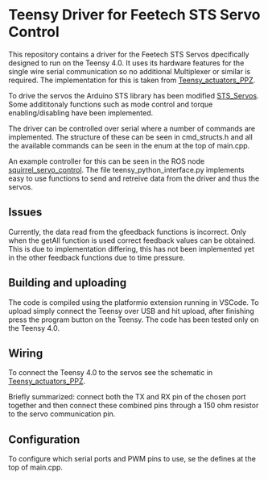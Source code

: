 # Teensy Driver for Feetech STS Servo Control

This repository contains a driver for the Feetech STS Servos dpecifically designed to run on the Teensy 4.0. It uses its hardware features for the single wire serial communication so no additional Multiplexer or similar is required. The implementation for this is taken from [Teensy_actuators_PPZ](https://github.com/tudelft/Teensy_actuators_PPZ/tree/main). 

To drive the servos the Arduino STS library has been modified [STS_Servos](https://github.com/matthieuvigne/STS_servos). Some addititonaly functions such as mode control and torque enabling/disabling have been implemented.

The driver can be controlled over serial where a number of commands are implemented. The structure of these can be seen in cmd_structs.h and all the available commands can be seen in the enum at the top of main.cpp.

An example controller for this can be seen in the ROS node [squirrel_servo_control](https://github.com/alang321/squirrel_servo_control). The file teensy_python_interface.py implements easy to use functions to send and retreive data from the driver and thus the servos.

## Issues
Currently, the data read from the gfeedback functions is incorrect. Only when the getAll function is used correct feedback values can be obtained. This is due to implementation differing, this has not been implemented yet in the other feedback functions due to time pressure.

## Building and uploading

The code is compiled using the platformio extension running in VSCode. To upload simply connect the Teensy over USB and hit upload, after finishing press the program button on the Teensy. The code has been tested only on the Teensy 4.0.

## Wiring

To connect the Teensy 4.0 to the servos see the schematic in [Teensy_actuators_PPZ](https://github.com/tudelft/Teensy_actuators_PPZ/tree/main).

Briefly summarized: connect both the TX and RX pin of the chosen port together and then connect these combined pins through a 150 ohm resistor to the servo communication pin.

## Configuration

To configure which serial ports and PWM pins to use, se the defines at the top of main.cpp.
